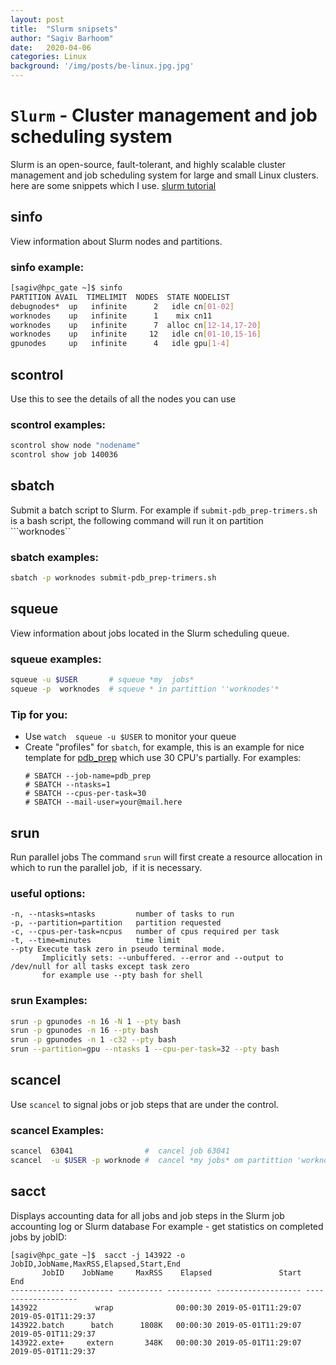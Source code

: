 ```yaml
---
layout: post
title:  "Slurm snipsets"
author: "Sagiv Barhoom"
date:   2020-04-06
categories: Linux 
background: '/img/posts/be-linux.jpg.jpg'
---
```

# ```Slurm``` - Cluster management and job scheduling system
Slurm is an open-source, fault-tolerant, and highly scalable cluster management and job scheduling system for large and small Linux clusters. 
here are some snippets  which I use.
[slurm tutorial](https://slurm.schedmd.com/tutorials.html)

## sinfo
View information about Slurm nodes and partitions.
### sinfo example:
```bash
[sagiv@hpc_gate ~]$ sinfo  
PARTITION AVAIL  TIMELIMIT  NODES  STATE NODELIST
debugnodes*  up   infinite      2   idle cn[01-02]
worknodes    up   infinite      1    mix cn11
worknodes    up   infinite      7  alloc cn[12-14,17-20]
worknodes    up   infinite     12   idle cn[01-10,15-16]
gpunodes     up   infinite      4   idle gpu[1-4]
```
## scontrol 
Use this to see the details of all the nodes you can use
### scontrol examples:
```bash
scontrol show node "nodename"
scontrol show job 140036
```

## sbatch
Submit a batch script to Slurm.
For example if ```submit-pdb_prep-trimers.sh``` is a bash script, the following command will run it on partition ```worknodes``
### sbatch examples:
```bash
sbatch -p worknodes submit-pdb_prep-trimers.sh
```

## squeue
View information about jobs located in the Slurm scheduling queue.
### squeue examples:
```bash
squeue -u $USER       # squeue *my  jobs*
squeue -p  worknodes  # squeue * in partittion ''worknodes'*
```
### Tip for you:
* Use ``` watch  squeue -u $USER ``` to monitor your queue
* Create "profiles" for ```sbatch```, for example, this is an example for nice template for [pdb_prep](https://sagivba.github.io/pdb_prep/) which use 30 CPU's partially.
  For examples:
  ```
  # SBATCH --job-name=pdb_prep
  # SBATCH --ntasks=1
  # SBATCH --cpus-per-task=30
  # SBATCH --mail-user=your@mail.here
  ```

## srun
Run parallel jobs
The command ```srun``` will first create a resource allocation in which to run the parallel job,  if it is necessary.
### useful options:
```
-n, --ntasks=ntasks         number of tasks to run  
-p, --partition=partition   partition requested   
-c, --cpus-per-task=ncpus   number of cpus required per task 
-t, --time=minutes          time limit
--pty Execute task zero in pseudo terminal mode. 
       Implicitly sets: --unbuffered. --error and --output to /dev/null for all tasks except task zero
       for example use --pty bash for shell
```
### srun Examples:
```bash
srun -p gpunodes -n 16 -N 1 --pty bash
srun -p gpunodes -n 16 --pty bash
srun -p gpunodes -n 1 -c32 --pty bash
srun --partition=gpu --ntasks 1 --cpu-per-task=32 --pty bash
```

## scancel
Use ```scancel``` to signal jobs or job steps that are under the control.

### scancel Examples:
```bash
scancel  63041                #  cancel job 63041
scancel  -u $USER -p worknode #  cancel *my jobs* om partittion 'worknode'
```

## sacct 
Displays accounting data for all jobs and job steps in the Slurm job accounting log or Slurm database
For example - get statistics on completed jobs by jobID:
```
[sagiv@hpc_gate ~]$  sacct -j 143922 -o JobID,JobName,MaxRSS,Elapsed,Start,End
       JobID    JobName     MaxRSS    Elapsed               Start                 End
------------ ---------- ---------- ---------- ------------------- -------------------
143922             wrap              00:00:30 2019-05-01T11:29:07 2019-05-01T11:29:37
143922.batch      batch      1808K   00:00:30 2019-05-01T11:29:07 2019-05-01T11:29:37
143922.exte+     extern       348K   00:00:30 2019-05-01T11:29:07 2019-05-01T11:29:37
```
